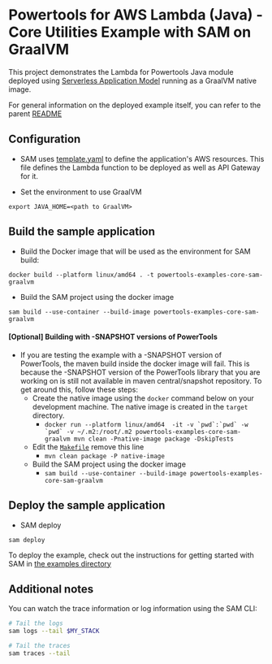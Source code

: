 # Powertools for AWS Lambda (Java) - Core Utilities Example with SAM on GraalVM

This project demonstrates the Lambda for Powertools Java module deployed using [Serverless Application Model](https://aws.amazon.com/serverless/sam/) running as a GraalVM native image.

For general information on the deployed example itself, you can refer to the parent [README](../README.md)

## Configuration

- SAM uses [template.yaml](template.yaml) to define the application's AWS resources.
  This file defines the Lambda function to be deployed as well as API Gateway for it.

- Set the environment to use GraalVM

```shell
export JAVA_HOME=<path to GraalVM>
```

## Build the sample application

- Build the Docker image that will be used as the environment for SAM build:

```shell
docker build --platform linux/amd64 . -t powertools-examples-core-sam-graalvm
```

- Build the SAM project using the docker image

```shell
sam build --use-container --build-image powertools-examples-core-sam-graalvm
```

#### [Optional] Building with -SNAPSHOT versions of PowerTools

- If you are testing the example with a -SNAPSHOT version of PowerTools, the maven build inside the docker image will fail. This is because the -SNAPSHOT version of the PowerTools library that you are working on is still not available in maven central/snapshot repository.
  To get around this, follow these steps:
  - Create the native image using the `docker` command below on your development machine. The native image is created in the `target` directory.
    - `` docker run --platform linux/amd64  -it -v `pwd`:`pwd` -w `pwd` -v ~/.m2:/root/.m2 powertools-examples-core-sam-graalvm mvn clean -Pnative-image package -DskipTests ``
  - Edit the [`Makefile`](Makefile) remove this line
    - `mvn clean package -P native-image`
  - Build the SAM project using the docker image
    - `sam build --use-container --build-image powertools-examples-core-sam-graalvm`

## Deploy the sample application

- SAM deploy

```shell
sam deploy
```

To deploy the example, check out the instructions for getting
started with SAM in [the examples directory](../../README.md)

## Additional notes

You can watch the trace information or log information using the SAM CLI:

```bash
# Tail the logs
sam logs --tail $MY_STACK

# Tail the traces
sam traces --tail
```
